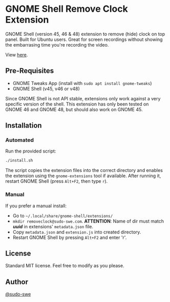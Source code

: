 # GNOME Shell Remove Clock Extension
GNOME Shell (version 45, 46 & 48) extension to remove (hide) clock on top panel.
Built for Ubuntu users. Great for screen recordings without showing the embarrasing
time you're recording the video.

View [here](https://extensions.gnome.org/extension/6967/remove-clock/).

## Pre-Requisites
* GNOME Tweaks App (install with ```sudo apt install gnome-tweaks```)
* GNOME Shell (v45, v46 or v48)

Since GNOME Shell is not API stable, extensions only work against a very
specific version of the shell. This extension has only been tested on GNOME
46 and GNOME 48, but should also work on GNOME 45.

## Installation
### Automated
Run the provided script:

```sh
./install.sh
```

The script copies the extension files into the correct directory and enables the extension using the `gnome-extensions` tool if available. After running it, restart GNOME Shell (press `Alt+F2`, then type `r`).

### Manual
If you prefer a manual install:
* Go to ```~/.local/share/gnome-shell/extensions/```
* ```mkdir removeclock@sudo-swe.com```. **ATTENTION**: Name of dir must match **_uuid_** in extensions' ```metadata.json``` file.
* Copy ```metadata.json``` and ```extension.js``` into created directory.
* Restart GNOME Shell by pressing ```Alt+F2``` and enter 'r'.

## License
Standard MIT license. Feel free to modify as you please.

## Author
[@sudo-swe](https://github.com/sudo-swe)

